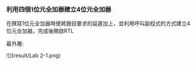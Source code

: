 ### 利用四個1位元全加器建立4位元全加器
在撰寫1位元全加器時便將題目要求的延遲加上，並利用呼叫副程式的方式建立4位元全加器。完成後開啟RTL

最外層:

![](result/Lab 2-1.png)

